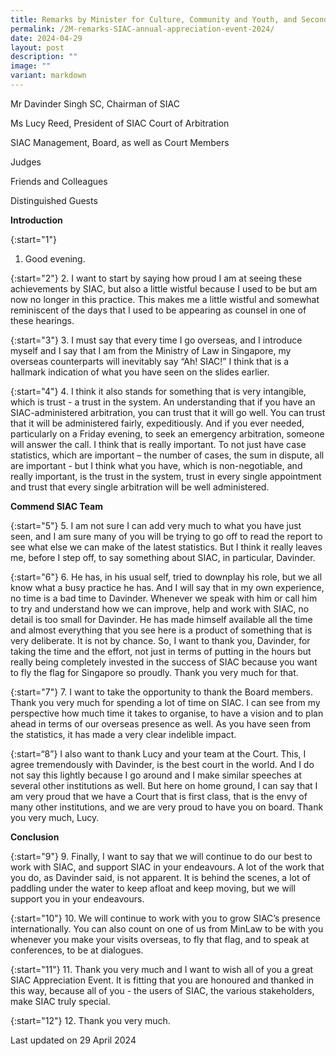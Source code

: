 ```yaml
---
title: Remarks by Minister for Culture, Community and Youth, and Second Minister for Law Edwin Tong SC at Singapore International Arbitration Centre (SIAC) Annual Appreciation Event
permalink: /2M-remarks-SIAC-annual-appreciation-event-2024/
date: 2024-04-29
layout: post
description: ""
image: ""
variant: markdown
---
```

Mr Davinder Singh SC, Chairman of SIAC

Ms Lucy Reed, President of SIAC Court of Arbitration

SIAC Management, Board, as well as Court Members

Judges

Friends and Colleagues

Distinguished Guests


**Introduction**

{:start="1"}
1. Good evening.

{:start="2"}
2. I want to start by saying how proud I am at seeing these achievements by SIAC, but also a little wistful because I used to be but am now no longer in this practice. This makes me a little wistful and somewhat reminiscent of the days that I used to be appearing as counsel in one of these hearings.

{:start="3"}
3. I must say that every time I go overseas, and I introduce myself and I say that I am from the Ministry of Law in Singapore, my overseas counterparts will inevitably say “Ah! SIAC!” I think that is a hallmark indication of what you have seen on the slides earlier.

{:start="4"}
4. I think it also stands for something that is very intangible, which is trust - a trust in the system. An understanding that if you have an SIAC-administered arbitration, you can trust that it will go well. You can trust that it will be administered fairly, expeditiously. And if you ever needed, particularly on a Friday evening, to seek an emergency arbitration, someone will answer the call. I think that is really important. To not just have case statistics, which are important – the number of cases, the sum in dispute, all are important - but I think what you have, which is non-negotiable, and really important, is the trust in the system, trust in every single appointment and trust that every single arbitration will be well administered.

**Commend SIAC Team**

{:start="5"}
5. I am not sure I can add very much to what you have just seen, and I am sure many of you will be trying to go off to read the report to see what else we can make of the latest statistics. But I think it really leaves me, before I step off, to say something about SIAC, in particular, Davinder.

{:start="6"}
6. He has, in his usual self, tried to downplay his role, but we all know what a busy practice he has. And I will say that in my own experience, no time is a bad time to Davinder. Whenever we speak with him or call him to try and understand how we can improve, help and work with SIAC, no detail is too small for Davinder. He has made himself available all the time and almost everything that you see here is a product of something that is very deliberate. It is not by chance. So, I want to thank you, Davinder, for taking the time and the effort, not just in terms of putting in the hours but really being completely invested in the success of SIAC because you want to fly the flag for Singapore so proudly. Thank you very much for that.

{:start="7"}
7. I want to take the opportunity to thank the Board members. Thank you very much for spending a lot of time on SIAC. I can see from my perspective how much time it takes to organise, to have a vision and to plan ahead in terms of our overseas presence as well. As you have seen from the statistics, it has made a very clear indelible impact.

{:start=“8”}
I also want to thank Lucy and your team at the Court. This, I agree tremendously with Davinder, is the best court in the world. And I do not say this lightly because I go around and I make similar speeches at several other institutions as well. But here on home ground, I can say that I am very proud that we have a Court that is first class, that is the envy of many other institutions, and we are very proud to have you on board. Thank you very much, Lucy.

**Conclusion**

{:start="9"}
9. Finally, I want to say that we will continue to do our best to work with SIAC, and support SIAC in your endeavours. A lot of the work that you do, as Davinder said, is not apparent. It is behind the scenes, a lot of paddling under the water to keep afloat and keep moving, but we will support you in your endeavours.
 
{:start="10"}
10. We will continue to work with you to grow SIAC’s presence internationally. You can also count on one of us from MinLaw to be with you whenever you make your visits overseas, to fly that flag, and to speak at conferences, to be at dialogues.

{:start="11"}
11. Thank you very much and I want to wish all of you a great SIAC Appreciation Event. It is fitting that you are honoured and thanked in this way, because all of you - the users of SIAC, the various stakeholders, make SIAC truly special.

{:start="12"}
12. Thank you very much.

<p class="right-side-updated">Last updated on 29 April 2024</p>
